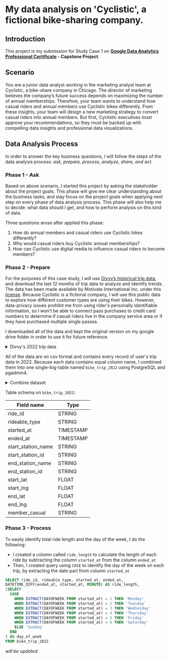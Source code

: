 # My data analysis on 'Cyclistic', a fictional bike-sharing company.

## Introduction
This project is my submission for Study Case 1 on **[Google Data Analytics Professional Certificate](https://www.coursera.org/professional-certificates/google-data-analytics) - Capstone Project**.
## Scenario
You are a junior data analyst working in the marketing analyst team at Cyclistic, a bike-share company in Chicago. The director of marketing believes the company’s future success depends on maximizing the number of annual memberships. Therefore, your team wants to understand how casual riders and annual members use Cyclistic bikes differently. From these insights, your team will design a new marketing strategy to convert casual riders into annual members. But first, Cyclistic executives must approve your recommendations, so they must be backed up with compelling data insights and professional data visualizations.

## Data Analysis Process
In order to answer the key business questions, I will follow the steps of the data analysis process: _ask, prepare, process, analyze, share, and act_.

### Phase 1 - Ask
Based on above scenario, I started this project by asking the stakeholder about the project goals. This phase will give me clear understanding about the business tasks, and stay focus on the project goals when applying next step on every phase of data analysis process. This phase will also help me to decide: what data should I get, and how to perform analysis on this kind of data.

Three questions arose after applied this phase:
1. How do annual members and casual riders use Cyclistic bikes differently?
2. Why would casual riders buy Cyclistic annual memberships?
3. How can Cyclistic use digital media to influence casual riders to become members?

### Phase 2 - Prepare
For the purposes of this case study, I will use [Divvy’s historical trip data](https://divvy-tripdata.s3.amazonaws.com/index.html), and download the last 12 months of trip data to analyze and identify trends. The data has been made available by Motivate International Inc. under this [license](https://ride.divvybikes.com/data-license-agreement). Because Cyclistic is a fictional company, I will use this public data to explore how different customer types are using their bikes. However, data-privacy issues prohibit me from using rider's personally identifiable information, so I won’t be able to connect pass purchases to credit card numbers to determine if casual riders live in the company service area or if they have purchased multiple single passes.

I downloaded all of the data and kept the original version on my google drive folder in order to use it for future reference.

<details>

<summary>Divvy's 2022 trip data</summary>
  
```
202201-divvy-tripdata.csv
202202-divvy-tripdata.csv
202203-divvy-tripdata.csv
202204-divvy-tripdata.csv
202205-divvy-tripdata.csv
202206-divvy-tripdata.csv
202207-divvy-tripdata.csv
202208-divvy-tripdata.csv
202209-divvy-tripdata.csv
202210-divvy-tripdata.csv
202211-divvy-tripdata.csv
202212-divvy-tripdata.csv
```

</details> 

All of the data are on csv format and contains every record of user's trip data in 2022. Because each data contains equal column name, I combined them into one single-big-table named `bike_trip_2022` using PostgreSQL and pgadmin4.
<details>

<summary>Combine dataset</summary>

```sql
CREATE TABLE bike_trip_2022
AS
SELECT * FROM m01_2022`
UNION ALL
SELECT * FROM m02_2022`
UNION ALL
SELECT * FROM m03_2022`
UNION ALL
SELECT * FROM m04_2022`
UNION ALL
SELECT * FROM m05_2022`
UNION ALL
SELECT * FROM m06_2022`
UNION ALL
SELECT * FROM m07_2022`
UNION ALL
SELECT * FROM m08_2022`
UNION ALL
SELECT * FROM m09_2022`
UNION ALL
SELECT * FROM m10_2022`
UNION ALL
SELECT * FROM m11_2022`
UNION ALL
SELECT * FROM m12_2022`
```

</details>

Table schema on `bike_trip_2022`:

| Field name		      | Type      |
| ------------------- | --------- |
| ride_id		          | STRING	  |
| rideable_type		    | STRING	  |
| started_at		      | TIMESTAMP	|
| ended_at		        | TIMESTAMP	|
| start_station_name	| STRING	  |
| start_station_id		| STRING	  |
| end_station_name		| STRING	  |
| end_station_id		  | STRING	  |
| start_lat		        | FLOAT	    |
| start_lng		        | FLOAT	    |
| end_lat		          | FLOAT	    |
| end_lng		          | FLOAT	    |  
| member_casual		    | STRING	  |

### Phase 3 - Process
To easily identify total ride length and the day of the week, I do the following:
-  I created a column called `ride_length` to calculate the length of each ride by subtracting the column `started_at` from the column `ended_at`
-  Then, I created query using `CASE` to identify the day of the week on each trip, by extracting the date part from column `started_at`

```sql
SELECT ride_id, rideable_type, started_at, ended_at, 
DATETIME_DIFF(ended_at, started_at, MINUTE) AS ride_length,
(SELECT
  CASE
    WHEN EXTRACT(DAYOFWEEK FROM started_at) = 1 THEN 'Monday'
    WHEN EXTRACT(DAYOFWEEK FROM started_at) = 2 THEN 'Tuesday'
    WHEN EXTRACT(DAYOFWEEK FROM started_at) = 3 THEN 'Wednesday'
    WHEN EXTRACT(DAYOFWEEK FROM started_at) = 4 THEN 'Thursday'
    WHEN EXTRACT(DAYOFWEEK FROM started_at) = 5 THEN 'Friday'
    WHEN EXTRACT(DAYOFWEEK FROM started_at) = 6 THEN 'Saturday'
    ELSE 'Sunday'
  END
) AS day_of_week
FROM bike_trip_2022
```

_will be updated_
